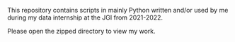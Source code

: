 This repository contains scripts in mainly Python written and/or used by me during my data internship at the JGI from 2021-2022.

Please open the zipped directory to view my work.
